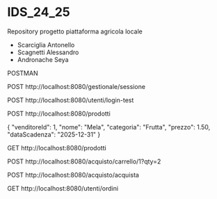 # IDS_24_25
Repository progetto piattaforma agricola locale
- Scarciglia Antonello
- Scagnetti Alessandro
- Andronache Seya 



POSTMAN


POST http://localhost:8080/gestionale/sessione

POST http://localhost:8080/utenti/login-test


POST http://localhost:8080/prodotti

{
  "venditoreId": 1,
  "nome": "Mela",
  "categoria": "Frutta",
  "prezzo": 1.50,
  "dataScadenza": "2025-12-31"
}

GET http://localhost:8080/prodotti 

POST http://localhost:8080/acquisto/carrello/1?qty=2 

POST http://localhost:8080/acquisto/acquista

GET http://localhost:8080/utenti/ordini

